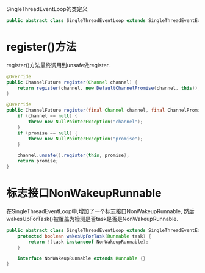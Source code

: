SingleThreadEventLoop的类定义

```java
public abstract class SingleThreadEventLoop extends SingleThreadEventExecutor implements EventLoop {}
```

# register()方法

register()方法最终调用到unsafe做register.

```java
@Override
public ChannelFuture register(Channel channel) {
    return register(channel, new DefaultChannelPromise(channel, this));
}

@Override
public ChannelFuture register(final Channel channel, final ChannelPromise promise) {
    if (channel == null) {
        throw new NullPointerException("channel");
    }
    if (promise == null) {
        throw new NullPointerException("promise");
    }

    channel.unsafe().register(this, promise);
    return promise;
}
```

# 标志接口NonWakeupRunnable

在SingleThreadEventLoop中,增加了一个标志接口NonWakeupRunnable, 然后wakesUpForTask()被覆盖为检测是否task是否是NonWakeupRunnable.

```java
public abstract class SingleThreadEventLoop extends SingleThreadEventExecutor implements EventLoop {
    protected boolean wakesUpForTask(Runnable task) {
        return !(task instanceof NonWakeupRunnable);
    }

    interface NonWakeupRunnable extends Runnable {}
}
```